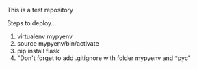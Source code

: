 This is a test repository

Steps to deploy...

1. virtualenv mypyenv
2. source mypyenv/bin/activate
3. pip install flask
4. "Don't forget to add .gitignore with folder mypyenv and *pyc"
